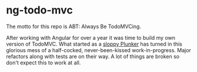 # ng-todo-mvc
The motto for this repo is ABT: Always Be TodoMVCing.

After working with Angular for over a year it was time to build my own version of 
TodoMVC. What started as a [sloppy Plunker](http://plnkr.co/edit/NV2e5a0DkAAldaLIFTjS?p=preview) 
has turned in this glorious mess of a half-cocked, never-been-kissed work-in-progress. 
Major refactors along with tests are on their way. A lot of things are broken so
don't expect this to work at all.
